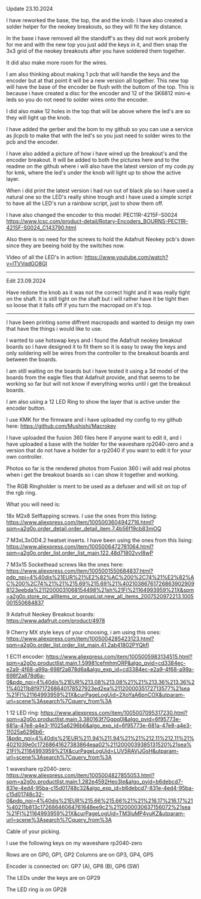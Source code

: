 Update 23.10.2024

I have reworked the base, the top, the and the knob. I have also created a solder helper for the neokey breakouts, so they will fit the key distance.

In the base i have removed all the standoff's as they did not work proberly for me and with the new top you just add the keys in it, and then snap the 3x3 grid of the neokey breakouts after you have soldered them together. 

It did also make more room for the wires. 

I am also thinking about making 1 pcb that will handle the keys and the encoder but at that point it will be a new version all together. This new top will have the base of the encoder be flush with the buttom of the top. This is because i have created a disc for the encoder and 12 of the SK6812 mini-e leds so you do not need to solder wires onto the encoder.

I did also make 12 holes in the top that will be above where the led's are so they will light up the knob.

I have added the gerber and the bom to my github so you can use a service as jlcpcb to make that with the led's so you just need to solder wires to the pcb and the encoder. 

I have also added a picture of how i have wired up the breakout's and the encoder breakout. It will be added to both the pictures here and to the readme on the github where i will also have the latest version of my code.py for kmk, where the led's under the knob will light up to show the active layer. 

When i did print the latest version i had run out of black pla so i have used a natural one so the LED's really shine trough and i have used a simple script to have all the LED's run a rainbow script, just to show them off.

I have also changed the encoder to this model: PEC11R-4215F-S0024 https://www.lcsc.com/product-detail/Rotary-Encoders_BOURNS-PEC11R-4215F-S0024_C143790.html

Also there is no need for the screws to hold the Adafruit Neokey pcb's down since they are beeing hold by the switches now. 

Video of all the LED's in action: https://www.youtube.com/watch?v=ITVVqdGO8GI

-----------------------------------------------------

Edit 23.09.2024

Have redone the knob as it was not the correct hight and it was really tight on the shaft. It is still tight on the shaft but i will rather have it be tight then so loose that it falls off if you turn the macropad on it's top.

-----------------------------------------------------

I have been printing some diffrent macropads and wanted to design my own that have the things i would like to use.

I wanted to use hotswap keys and i found the Adafruit neokey breakout boards so i have designed it to fit them so it is easy to sway the keys and only soldering will be wires from the controller to the breakout boards and between the boards.

I am still waiting on the boards but i have tested it using a 3d model of the boards from the eagle files that Adafruit provide, and that seems to be working so far but will not know if everything works until i get the breakout boards.

I am also using a 12 LED Ring to show the layer that is active under the encoder button.

I use KMK for the firmware and i have uploaded my config to my github here: https://github.com/Mushishi/Macrokey

I have uploaded the fusion 360 files here if anyone want to edit it, and i have uploaded a base with the holder for the waveshare rp2040-zero and a version that do not have a holder for a rp2040 if you want to edit it for your own controller.

Photos so far is the rendered photos from Fusion 360 i will add real photos when i get the breakout boards so i can show it together and working. 

The RGB Ringholder is ment to be used as a defuser and will sit on top of the rgb ring.

What you will need is:

18x M2x8 Selftapping screws. I use the ones from this listing: https://www.aliexpress.com/item/1005003604942716.html?spm=a2g0o.order_detail.order_detail_item.7.4b56f19cb83mOQ

7 M3xL3xOD4.2 heatset inserts. I have been using the ones from this lising:  https://www.aliexpress.com/item/1005006472781064.html?spm=a2g0o.order_list.order_list_main.122.48d71802vvI8wP

7 M3x15 Sockethead screws like the ones here: https://www.aliexpress.com/item/1005001550684837.html?pdp_npi=4%40dis%21EUR%21%E2%82%AC%200%2C74%21%E2%82%AC%200%2C74%21%21%215.69%215.69%21%402103867617268639029098123eebda%2112000031068154498%21sh%21FI%21164993959%21X&spm=a2g0o.store_pc_allItems_or_groupList.new_all_items_2007520972213.1005001550684837

9 Adafruit Neokey Breakout boards:  https://www.adafruit.com/product/4978

9 Cherry MX style keys of your choosing, i am using this ones: https://www.aliexpress.com/item/1005004285423123.html?spm=a2g0o.order_list.order_list_main.41.2ab41802PYQkfl

1 EC11 encoder: https://www.aliexpress.com/item/1005005983134515.html?spm=a2g0o.productlist.main.1.59981cefmhmORP&algo_pvid=cd3384ec-e2a9-4f68-a99a-698f2a878d6a&algo_exp_id=cd3384ec-e2a9-4f68-a99a-698f2a878d6a-0&pdp_npi=4%40dis%21EUR%213.08%213.08%21%21%213.36%213.36%21%40211b8f9717268640178527923ed2ea%2112000035172713577%21sea%21FI%21164993959%21X&curPageLogUid=2XoYaA6pnCOX&utparam-url=scene%3Asearch%7Cquery_from%3A

1 12 LED ring: https://www.aliexpress.com/item/1005007095317230.html?spm=a2g0o.productlist.main.3.380163f7Ggpq0l&algo_pvid=6f95773e-681a-47e8-a4e3-1f025a6296b6&algo_exp_id=6f95773e-681a-47e8-a4e3-1f025a6296b6-1&pdp_npi=4%40dis%21EUR%211.94%211.94%21%21%212.11%212.11%21%4021039e0c17268641627383864eaa02%2112000039385131520%21sea%21FI%21164993959%21X&curPageLogUid=LUV5RAVjJGsH&utparam-url=scene%3Asearch%7Cquery_from%3A

1 waveshare rp2040-zero: https://www.aliexpress.com/item/1005004827855053.html?spm=a2g0o.productlist.main.1.282e4592Heo3Ie&algo_pvid=b6debcd7-831e-4ed4-95ba-c15d01748c32&algo_exp_id=b6debcd7-831e-4ed4-95ba-c15d01748c32-0&pdp_npi=4%40dis%21EUR%215.66%215.66%21%21%216.17%216.17%21%40211b813c17268646064761648ee9c2%2112000030637156072%21sea%21FI%21164993959%21X&curPageLogUid=TM3IuMP4yuKZ&utparam-url=scene%3Asearch%7Cquery_from%3A

Cable of your picking. 

I use the following keys on my waveshare rp2040-zero

Rows are on GP0, GP1, GP2
Columns are on GP3, GP4, GP5

Encoder is connected on: GP7 (A), GP8 (B), GP6 (SW)

The LEDs under the keys are on GP29

The LED ring is on GP28
